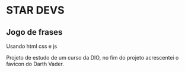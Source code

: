 # STAR DEVS 

## Jogo de frases 
Usando html css e js

Projeto de estudo de um curso da DIO, no fim do projeto acrescentei o favicon do Darth Vader.
